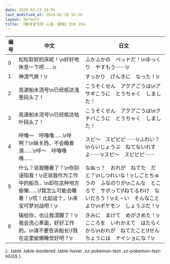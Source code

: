 ```yaml
---
date: 2020-02-23 20:56
last_modified_at: 2020-02-28 16:39
layout: default
title: 《精灵宝可梦 心金／魂银》文本 254
---
```

| 编号 | 中文 | 日文 |
| ---- | ---- | ---- |
| 0 | 松松软软的床呢！\n好好地休息一下吧……\r | ふかふかの　ベッドだ！\nゆっくり　やすもう⋯⋯\r |
| 1 | 神清气爽！\r | すっかり　げんきに　なった！\r |
| 2 | 高速船水流号\n已经抵达浅葱码头了！ | こうそくせん　アクアごうは\nアサギこうに　とうちゃく　しました！ |
| 3 | 高速船水流号\n已经抵达枯叶码头了！ | こうそくせん　アクアごうは\nクチバこうに　とうちゃく　しました！ |
| 4 | 呼噜〜　呼噜噜……\r呼啊？\n妹关西，不会睡着滴……\r呼〜　呼噜噜噜…… | スピ〜　スピピピ⋯⋯\rふわい？\nらいじょうぶ　ねてないれすよ⋯⋯\rスピ〜　スピピピ⋯⋯ |
| 5 | 什么？说我睡着了？\n你别诬陷我！\r还说我作为工作中的船员，\n却在这种地方偷懒……\f我怎么可能会睡着！\r哎！比起这个，\n来宝可梦对战吧！\r | なぬっ？　おれが　ねてた　だと？\nしつれいな！\rしごとちゅうの　ふなのりが\nこんな　ところで　サボって\fねてるわけ　ないだろう！\rえ－い　そんなことより\nポケモン　しょうぶだ！\r |
| 6 | 输给你，也让我清醒了！\r我会洗心革面，好好工作的。\n请不要告诉船长\f我在这里偷懒睡觉好吧？\r | きみに　まけて　めがさめた！\rこころを　いれかえて　はたらくから\nおれが　ねてたこと\fせんちょうには　ナイショにな？\r |
{: .table .table-bordered .table-hover .xz-pokemon-text .xz-pokemon-text-HGSS }